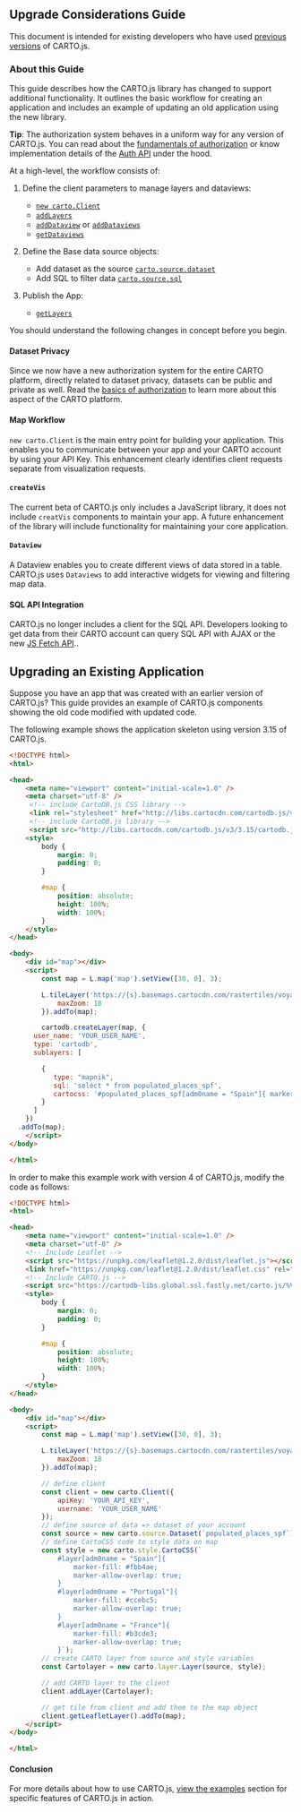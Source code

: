 ## Upgrade Considerations Guide

This document is intended for existing developers who have used [previous versions]({{site.cartojs_docs}}/reference/#versioning) of CARTO.js.

### About this Guide

This guide describes how the CARTO.js library has changed to support additional functionality. It outlines the basic workflow for creating an application and includes an example of updating an old application using the new library.

**Tip**: The authorization system behaves in a uniform way for any version of CARTO.js. You can read about the [fundamentals of authorization]({{site.fundamental_docs}}/authorization/) or know implementation details of the [Auth API]({{site.authapi_docs}}/) under the hood.

At a high-level, the workflow consists of:

 1. Define the client parameters to manage layers and dataviews:
     - [`new carto.Client`]({{site.cartojs_docs}}/reference/#cartoclient)
     - [`addLayers`]({{site.cartojs_docs}}/reference/#cartoclientaddlayer)
     - [`addDataview`]({{site.cartojs_docs}}/reference/#cartoclientadddataview) or [`addDataviews`]({{site.cartojs_docs}}/reference/#cartoclientadddataviews)
     - [`getDataviews`]({{site.cartojs_docs}}/reference/#cartoclientgetdataviews)

2. Define the Base data source objects:
    - Add dataset as the source [`carto.source.dataset`]({{site.cartojs_docs}}/reference/#cartosourcedataset)
    - Add SQL to filter data [`carto.source.sql`]({{site.cartojs_docs}}/reference/#cartosourcesql)

3. Publish the App:
    - [`getLayers`]({{site.cartojs_docs}}/reference/#cartoclientgetlayers)

You should understand the following changes in concept before you begin.

#### Dataset Privacy

Since we now have a new authorization system for the entire CARTO platform, directly related to dataset privacy, datasets can be public and private as well. Read the [basics of authorization]({{site.fundamental_docs}}/authorization/) to learn more about this aspect of the CARTO platform.

#### Map Workflow

`new carto.Client` is the main entry point for building your application. This enables you to communicate between your app and your CARTO account by using your API Key. This enhancement clearly identifies client requests separate from visualization requests.

#### `createVis`

The current beta of CARTO.js only includes a JavaScript library, it does not include `creatVis` components to maintain your app. A future enhancement of the library will include functionality for maintaining your core application.

#### `Dataview`

A Dataview enables you to create different views of data stored in a table. CARTO.js uses `Dataviews` to add interactive widgets for viewing and filtering map data.

#### SQL API Integration

CARTO.js no longer includes a client for the SQL API. Developers looking to get data from their CARTO account can query SQL API with AJAX or the new [JS Fetch API](https://developer.mozilla.org/en-US/docs/Web/API/Fetch_API)..

## Upgrading an Existing Application

Suppose you have an app that was created with an earlier version of CARTO.js? This guide provides an example of CARTO.js components showing the old code modified with updated code.

The following example shows the application skeleton using version 3.15 of CARTO.js.

```html
<!DOCTYPE html>
<html>

<head>
    <meta name="viewport" content="initial-scale=1.0" />
    <meta charset="utf-8" />
     <!-- include CartoDB.js CSS library -->
     <link rel="stylesheet" href="http://libs.cartocdn.com/cartodb.js/v3/3.15/themes/css/cartodb.css" />
     <!-- include CartoDB.js library -->
     <script src="http://libs.cartocdn.com/cartodb.js/v3/3.15/cartodb.js"></script>
    <style>
        body {
            margin: 0;
            padding: 0;
        }

        #map {
            position: absolute;
            height: 100%;
            width: 100%;
        }
    </style>
</head>

<body>
    <div id="map"></div>
    <script>
        const map = L.map('map').setView([30, 0], 3);

        L.tileLayer('https://{s}.basemaps.cartocdn.com/rastertiles/voyager_nolabels/{z}/{x}/{y}.png', {
            maxZoom: 18
        }).addTo(map);

        cartodb.createLayer(map, {
      user_name: 'YOUR_USER_NAME',
      type: 'cartodb',
      sublayers: [

        {
           type: "mapnik",
           sql: 'select * from populated_places_spf',
           cartocss: '#populated_places_spf[adm0name = "Spain"]{ marker-fill: #fbb4ae; marker-allow-overlap: true;}#populated_places_spf[adm0name = "Portugal"]{ marker-fill: #ccebc5; marker-allow-overlap: true;}#populated_places_spf[adm0name = "France"]{ marker-fill: #b3cde3; marker-allow-overlap: true;}'
        }
      ]
    })
  .addTo(map);
    </script>
</body>

</html>
```

In order to make this example work with version 4 of CARTO.js, modify the code as follows:

```html
<!DOCTYPE html>
<html>

<head>
    <meta name="viewport" content="initial-scale=1.0" />
    <meta charset="utf-8" />
    <!-- Include Leaflet -->
    <script src="https://unpkg.com/leaflet@1.2.0/dist/leaflet.js"></script>
    <link href="https://unpkg.com/leaflet@1.2.0/dist/leaflet.css" rel="stylesheet">
    <!-- Include CARTO.js -->
    <script src="https://cartodb-libs.global.ssl.fastly.net/carto.js/%VERSION%/carto.min.js"></script>
    <style>
        body {
            margin: 0;
            padding: 0;
        }

        #map {
            position: absolute;
            height: 100%;
            width: 100%;
        }
    </style>
</head>

<body>
    <div id="map"></div>
    <script>
        const map = L.map('map').setView([30, 0], 3);

        L.tileLayer('https://{s}.basemaps.cartocdn.com/rastertiles/voyager_nolabels/{z}/{x}/{y}.png', {
            maxZoom: 18
        }).addTo(map);

        // define client
        const client = new carto.Client({
            apiKey: 'YOUR_API_KEY',
            username: 'YOUR_USER_NAME'
        });
        // define source of data => dataset of your account
        const source = new carto.source.Dataset(`populated_places_spf`);
        // define CartoCSS code to style data on map
        const style = new carto.style.CartoCSS(`
            #layer[adm0name = "Spain"]{
                marker-fill: #fbb4ae;
                marker-allow-overlap: true;
            }
            #layer[adm0name = "Portugal"]{
                marker-fill: #ccebc5;
                marker-allow-overlap: true;
            }
            #layer[adm0name = "France"]{
                marker-fill: #b3cde3;
                marker-allow-overlap: true;
            }`);
        // create CARTO layer from source and style variables
        const Cartolayer = new carto.layer.Layer(source, style);

        // add CARTO layer to the client
        client.addLayer(Cartolayer);

        // get tile from client and add them to the map object
        client.getLeafletLayer().addTo(map);
    </script>
</body>

</html>
```

#### Conclusion

For more details about how to use CARTO.js, [view the examples]({{site.cartojs_docs}}/examples/) section for specific features of CARTO.js in action.
